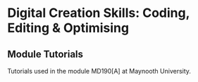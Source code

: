 # Digital Creation Skills: Coding, Editing & Optimising

## Module Tutorials

Tutorials used in the module MD190[A] at Maynooth University.
